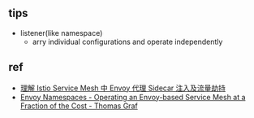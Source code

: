 
## tips
+ listener(like namespace)
    + arry individual configurations and operate independently
## ref
+ [理解 Istio Service Mesh 中 Envoy 代理 Sidecar 注入及流量劫持](https://jimmysong.io/blog/envoy-sidecar-injection-in-istio-service-mesh-deep-dive/)
+ [Envoy Namespaces - Operating an Envoy-based Service Mesh at a Fraction of the Cost - Thomas Graf](https://www.youtube.com/watch?v=08opgZkdYIw)